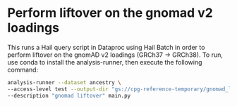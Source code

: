 # Perform liftover on the gnomad v2 loadings

This runs a Hail query script in Dataproc using Hail Batch in order to perform liftover on the gnomAD v2 loadings (GRCh37 -> GRCh38). To run, use conda to install the analysis-runner, then execute the following command:

```sh
analysis-runner --dataset ancestry \
--access-level test --output-dir "gs://cpg-reference-temporary/gnomad_loadings_liftover/v0" \
--description "gnomad liftover" main.py
```
